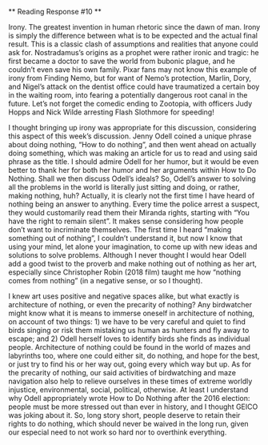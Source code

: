 ** Reading Response #10 **

Irony. The greatest invention in human rhetoric since the dawn of man. Irony is simply the difference between what is to be expected and 
the actual final result. This is a classic clash of assumptions and realities that anyone could ask for. Nostradamus’s origins as a prophet 
were rather ironic and tragic: he first became a doctor to save the world from bubonic plague, and he couldn’t even save his own family. 
Pixar fans may not know this example of irony from Finding Nemo, but for want of Nemo’s protection, Marlin, Dory, and Nigel’s attack on the 
dentist office could have traumatized a certain boy in the waiting room, into fearing a potentially dangerous root canal in the future. 
Let’s not forget the comedic ending to Zootopia, with officers Judy Hopps and Nick Wilde arresting Flash Slothmore for speeding!

I thought bringing up irony was appropriate for this discussion, considering this aspect of this week’s discussion. Jenny Odell coined a 
unique phrase about doing nothing, “How to do nothing”, and then went ahead on actually doing something, which was making an article for us 
to read and using said phrase as the title. I should admire Odell for her humor, but it would be even better to thank her for both her 
humor and her arguments within How to Do Nothing. Shall we then discuss Odell’s ideals?
So, Odell’s answer to solving all the problems in the world is literally just sitting and doing, or rather, making nothing, huh? Actually, 
it is clearly not the first time I have heard of nothing being an answer to anything. Every time the police arrest a suspect, they would 
customarily read them their Miranda rights, starting with “You have the right to remain silent”. It makes sense considering how people 
don’t want to incriminate themselves. The first time I heard “making something out of nothing”, I couldn’t understand it, but now I know 
that using your mind, let alone your imagination, to come up with new ideas and solutions to solve problems. Although I never thought I 
would hear Odell add a good twist to the proverb and make nothing out of nothing as her art, especially since Christopher Robin (2018 film) 
taught me how “nothing comes from nothing” (in a negative sense, or so I thought). 

I knew art uses positive and negative spaces alike, but what exactly is architecture of nothing, or even the precarity of nothing? Any 
birdwatcher might know what it is means to immerse oneself in architecture of nothing, on account of two things: 1) we have to be very 
careful and quiet to find birds singing or risk them mistaking us human as hunters and fly away to escape; and 2) Odell herself loves to 
identify birds she finds as individual people. Architecture of nothing could be found in the world of mazes and labyrinths too, where one 
could either sit, do nothing, and hope for the best, or just try to find his or her way out, going every which way but up. As for the 
precarity of nothing, our said activities of birdwatching and maze navigation also help to relieve ourselves in these times of extreme 
worldly injustice, environmental, social, political, otherwise. At least I understand why Odell appropriately wrote How to Do Nothing 
after the 2016 election: people must be more stressed out than ever in history, and I thought GEICO was joking about it. So, long story 
short, people deserve to retain their rights to do nothing, which should never be waived in the long run, given our especial need to not 
work so hard nor to overthink everything.

